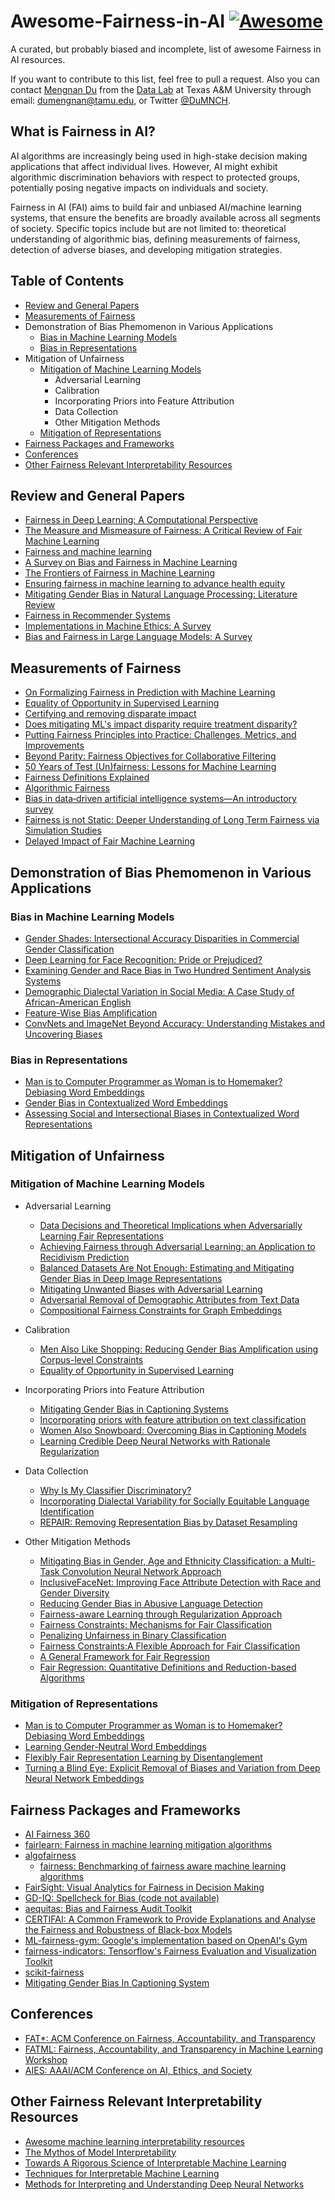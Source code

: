 # Awesome-Fairness-in-AI [![Awesome](https://cdn.rawgit.com/sindresorhus/awesome/d7305f38d29fed78fa85652e3a63e154dd8e8829/media/badge.svg)](https://github.com/sindresorhus/awesome)

A curated, but probably biased and incomplete, list of awesome Fairness in AI resources.

If you want to contribute to this list, feel free to pull a request. Also you can contact [Mengnan Du](http://people.tamu.edu/~dumengnan/) from the [Data Lab](http://faculty.cs.tamu.edu/xiahu/) at Texas A&M University through email: dumengnan@tamu.edu, or Twitter [@DuMNCH](https://twitter.com/DuMNCH).


## What is Fairness in AI?

AI algorithms are increasingly being used in high-stake decision making applications that affect individual lives. However, AI might exhibit algorithmic discrimination behaviors with respect to protected groups, potentially posing negative impacts on individuals and society.

Fairness in AI (FAI) aims to build fair and unbiased AI/machine learning systems, that ensure the benefits are broadly available across all segments of society. Specific topics include but are not limited to: theoretical understanding of algorithmic bias, defining measurements of fairness, detection of adverse biases, and developing mitigation strategies.


## Table of Contents

* [Review and General Papers](#review-and-general-papers)
* [Measurements of Fairness](#measurements-of-fairness)
* Demonstration of Bias Phemomenon in Various Applications
  * [Bias in Machine Learning Models](#bias-in-machine-learning-models)
  * [Bias in Representations](#bias-in-representations)
* Mitigation of Unfairness 
  * [Mitigation of Machine Learning Models](#mitigation-of-machine-learning-models)
    * Adversarial Learning
    * Calibration
    * Incorporating Priors into Feature Attribution
    * Data Collection
    * Other Mitigation Methods
  * [Mitigation of Representations](#mitigation-of-representations)
* [Fairness Packages and Frameworks](#fairness-packages-and-frameworks)
* [Conferences](#conferences)
* [Other Fairness Relevant Interpretability Resources](#other-fairness-relevant-interpretability-resources)
  

## Review and General Papers

* [Fairness in Deep Learning: A Computational Perspective](https://arxiv.org/pdf/1908.08843.pdf)
* [The Measure and Mismeasure of Fairness: A Critical Review of Fair Machine Learning](https://arxiv.org/pdf/1808.00023.pdf)
* [Fairness and machine learning](https://fairmlbook.org/)
* [A Survey on Bias and Fairness in Machine Learning](https://arxiv.org/pdf/1908.09635.pdf)
* [The Frontiers of Fairness in Machine Learning](https://arxiv.org/pdf/1810.08810.pdf)
* [Ensuring fairness in machine learning to advance health equity](https://annals.org/aim/fullarticle/2717119)
* [Mitigating Gender Bias in Natural Language Processing: Literature Review](https://www.aclweb.org/anthology/P19-1159.pdf)
* [Fairness in Recommender Systems](http://www.ec.tuwien.ac.at/~dimitris/research/recsys-fairness.html)
* [Implementations in Machine Ethics: A Survey](https://arxiv.org/pdf/2001.07573.pdf)
* [Bias and Fairness in Large Language Models: A Survey](https://arxiv.org/pdf/2309.00770.pdf)



## Measurements of Fairness

* [On Formalizing Fairness in Prediction with Machine Learning](https://arxiv.org/pdf/1710.03184.pdf)
* [Equality of Opportunity in Supervised Learning](https://arxiv.org/pdf/1610.02413.pdf)
* [Certifying and removing disparate impact](https://arxiv.org/pdf/1412.3756.pdf)
* [Does mitigating ML's impact disparity require treatment disparity?](https://papers.nips.cc/paper/8035-does-mitigating-mls-impact-disparity-require-treatment-disparity.pdf)
* [Putting Fairness Principles into Practice: Challenges, Metrics, and Improvements](https://arxiv.org/pdf/1901.04562.pdf)
* [Beyond Parity: Fairness Objectives for Collaborative Filtering](https://arxiv.org/pdf/1705.08804.pdf)
* [50 Years of Test (Un)fairness: Lessons for Machine Learning](https://arxiv.org/pdf/1811.10104.pdf)
* [Fairness Definitions Explained](https://fairware.cs.umass.edu/papers/Verma.pdf)
* [Algorithmic Fairness](https://arxiv.org/abs/2001.09784)
* [Bias in data‐driven artificial intelligence systems—An introductory survey](https://onlinelibrary.wiley.com/doi/full/10.1002/widm.1356)
* [Fairness is not Static: Deeper Understanding of Long Term Fairness via Simulation Studies](https://github.com/google/ml-fairness-gym/blob/master/papers/acm_fat_2020_fairness_is_not_static.pdf)
* [Delayed Impact of Fair Machine Learning](http://proceedings.mlr.press/v80/liu18c/liu18c.pdf)

## Demonstration of Bias Phemomenon in Various Applications
### Bias in Machine Learning Models
  * [Gender Shades: Intersectional Accuracy Disparities in Commercial Gender Classification](http://proceedings.mlr.press/v81/buolamwini18a/buolamwini18a.pdf)
  * [Deep Learning for Face Recognition: Pride or Prejudiced?](https://arxiv.org/pdf/1904.01219.pdf)
  * [Examining Gender and Race Bias in Two Hundred Sentiment Analysis Systems](https://arxiv.org/pdf/1805.04508.pdf)
  * [Demographic Dialectal Variation in Social Media: A Case Study of African-American English](https://aclweb.org/anthology/D16-1120/)
  * [Feature-Wise Bias Amplification](https://arxiv.org/pdf/1812.08999.pdf)
  * [ConvNets and ImageNet Beyond Accuracy: Understanding Mistakes and Uncovering Biases](https://arxiv.org/pdf/1711.11443.pdf)



### Bias in Representations
  * [Man is to Computer Programmer as Woman is to Homemaker? Debiasing Word Embeddings](https://arxiv.org/pdf/1607.06520.pdf)
  * [Gender Bias in Contextualized Word Embeddings](https://arxiv.org/pdf/1904.03310.pdf)
  * [Assessing Social and Intersectional Biases in Contextualized Word Representations](http://papers.nips.cc/paper/9479-assessing-social-and-intersectional-biases-in-contextualized-word-representations.pdf)



## Mitigation of Unfairness

### Mitigation of Machine Learning Models
* Adversarial Learning
  * [Data Decisions and Theoretical Implications when Adversarially Learning Fair Representations](https://arxiv.org/pdf/1707.00075.pdf)
  * [Achieving Fairness through Adversarial Learning: an Application to Recidivism Prediction](https://arxiv.org/pdf/1807.00199.pdf)
  * [Balanced Datasets Are Not Enough: Estimating and Mitigating Gender Bias in Deep Image Representations](https://arxiv.org/pdf/1811.08489.pdf)
  * [Mitigating Unwanted Biases with Adversarial Learning](https://arxiv.org/pdf/1801.07593.pdf)
  * [Adversarial Removal of Demographic Attributes from Text Data](https://arxiv.org/pdf/1808.06640.pdf)
  * [Compositional Fairness Constraints for Graph Embeddings](http://proceedings.mlr.press/v97/bose19a/bose19a.pdf)

* Calibration
  * [Men Also Like Shopping: Reducing Gender Bias Amplification using Corpus-level Constraints](https://arxiv.org/pdf/1707.09457.pdf)
  * [Equality of Opportunity in Supervised Learning](https://arxiv.org/pdf/1610.02413.pdf)



* Incorporating Priors into Feature Attribution
  * [Mitigating Gender Bias in Captioning Systems](https://arxiv.org/abs/2006.08315)
  * [Incorporating priors with feature attribution on text classification](https://www.aclweb.org/anthology/P19-1631.pdf)
  * [Women Also Snowboard: Overcoming Bias in Captioning Models](http://openaccess.thecvf.com/content_ECCV_2018/papers/Lisa_Anne_Hendricks_Women_also_Snowboard_ECCV_2018_paper.pdf)
  * [Learning Credible Deep Neural Networks with Rationale Regularization](https://arxiv.org/pdf/1908.05601.pdf)


* Data Collection
  * [Why Is My Classifier Discriminatory?](https://papers.nips.cc/paper/7613-why-is-my-classifier-discriminatory.pdf)
  * [Incorporating Dialectal Variability for Socially Equitable Language Identification](https://www.aclweb.org/anthology/P17-2009/)
  * [REPAIR: Removing Representation Bias by Dataset Resampling](http://openaccess.thecvf.com/content_CVPR_2019/papers/Li_REPAIR_Removing_Representation_Bias_by_Dataset_Resampling_CVPR_2019_paper.pdf)




* Other Mitigation Methods
  * [Mitigating Bias in Gender, Age and Ethnicity Classification: a Multi-Task Convolution Neural Network Approach](https://hal.inria.fr/hal-01892103/document)
  * [InclusiveFaceNet: Improving Face Attribute Detection with Race and Gender Diversity](https://arxiv.org/pdf/1712.00193.pdf)
  * [Reducing Gender Bias in Abusive Language Detection](https://arxiv.org/pdf/1808.07231.pdf)
  * [Fairness-aware Learning through Regularization Approach](https://ieeexplore.ieee.org/stamp/stamp.jsp?tp=&arnumber=6137441&tag=1)
  * [Fairness Constraints: Mechanisms for Fair Classification](https://arxiv.org/pdf/1507.05259.pdf)
  * [Penalizing Unfairness in Binary Classification](https://arxiv.org/pdf/1707.00044.pdf)
  * [Fairness Constraints:A Flexible Approach for Fair Classification](http://www.jmlr.org/papers/volume20/18-262/18-262.pdf)
  * [A General Framework for Fair Regression](https://arxiv.org/abs/1810.05041)
  * [Fair Regression: Quantitative Definitions and Reduction-based Algorithms](http://proceedings.mlr.press/v97/agarwal19d/agarwal19d.pdf)





### Mitigation of Representations
  * [Man is to Computer Programmer as Woman is to Homemaker? Debiasing Word Embeddings](https://arxiv.org/pdf/1607.06520.pdf)
  * [Learning Gender-Neutral Word Embeddings](https://arxiv.org/pdf/1809.01496.pdf)
  * [Flexibly Fair Representation Learning by Disentanglement](https://arxiv.org/pdf/1906.02589.pdf)
  * [Turning a Blind Eye: Explicit Removal of Biases and Variation from Deep Neural Network Embeddings](https://arxiv.org/pdf/1809.02169.pdf)






## Fairness Packages and Frameworks

* [AI Fairness 360](https://github.com/IBM/AIF360)
* [fairlearn: Fairness in machine learning mitigation algorithms](https://github.com/fairlearn/fairlearn)
* [algofairness](https://github.com/algofairness)
  * [fairness: Benchmarking of fairness aware machine learning algorithms](https://github.com/algofairness/fairness-comparison)
* [FairSight: Visual Analytics for Fairness in Decision Making](https://github.com/ayong8/FairSight)
* [GD-IQ: Spellcheck for Bias (code not available)](https://seejane.org/video/gd-iq-spellcheck-for-bias/)
* [aequitas: Bias and Fairness Audit Toolkit](https://github.com/dssg/aequitas)
* [CERTIFAI: A Common Framework to Provide Explanations and Analyse the Fairness and Robustness of Black-box Models](https://www.aies-conference.com/2020/wp-content/papers/099.pdf)
* [ML-fairness-gym: Google's implementation based on OpenAI's Gym](https://github.com/google/ml-fairness-gym)
* [fairness-indicators: Tensorflow's Fairness Evaluation and Visualization Toolkit](https://github.com/tensorflow/fairness-indicators)
* [scikit-fairness](https://github.com/koaning/scikit-fairness)
* [Mitigating Gender Bias In Captioning System](https://github.com/CaptionGenderBias2020/Mitigating_Gender_Bias_In_Captioning_System_NIPS2020)


## Conferences

* [FAT\*: ACM Conference on Fairness, Accountability, and Transparency](https://fatconference.org/)
* [FATML: Fairness, Accountability, and Transparency in Machine Learning Workshop](https://www.fatml.org/)
* [AIES: AAAI/ACM Conference on AI, Ethics, and Society](http://www.aies-conference.com/2020/)


## Other Fairness Relevant Interpretability Resources

* [Awesome machine learning interpretability resources](https://github.com/jphall663/awesome-machine-learning-interpretability)
* [The Mythos of Model Interpretability](https://arxiv.org/pdf/1606.03490.pdf)
* [Towards A Rigorous Science of Interpretable Machine Learning](https://arxiv.org/pdf/1702.08608.pdf)
* [Techniques for Interpretable Machine Learning](https://arxiv.org/pdf/1808.00033.pdf)
* [Methods for Interpreting and Understanding Deep Neural Networks](https://arxiv.org/pdf/1706.07979.pdf)





